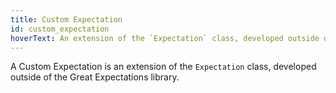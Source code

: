 ```yaml
---
title: Custom Expectation
id: custom_expectation
hoverText: An extension of the `Expectation` class, developed outside of the Great Expectations library.
---
```


A Custom Expectation is an extension of the `Expectation` class, developed outside of the Great Expectations library.